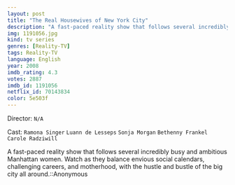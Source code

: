 ```yaml
---
layout: post
title: "The Real Housewives of New York City"
description: "A fast-paced reality show that follows several incredibly busy and ambitious Manhattan women. Watch as they balance envious social calendars, challenging careers, and motherhood, with the hustle and bustle of the big city all around.::Anonymous.."
img: 1191056.jpg
kind: tv series
genres: [Reality-TV]
tags: Reality-TV 
language: English
year: 2008
imdb_rating: 4.3
votes: 2887
imdb_id: 1191056
netflix_id: 70143834
color: 5e503f
---
```

Director: `N/A`  

Cast: `Ramona Singer` `Luann de Lesseps` `Sonja Morgan` `Bethenny Frankel` `Carole Radziwill` 

A fast-paced reality show that follows several incredibly busy and ambitious Manhattan women. Watch as they balance envious social calendars, challenging careers, and motherhood, with the hustle and bustle of the big city all around.::Anonymous
